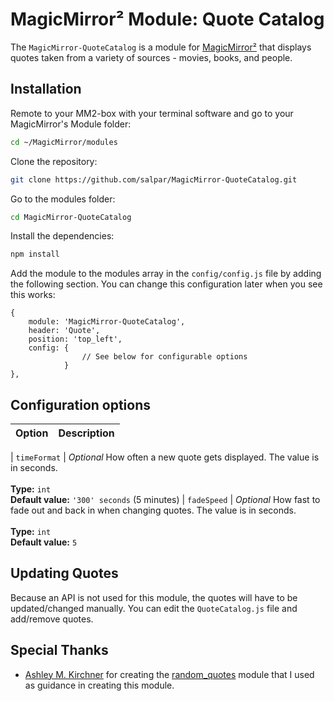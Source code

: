 # MagicMirror² Module: Quote Catalog
The `MagicMirror-QuoteCatalog` is a module for [MagicMirror²](https://magicmirror.builders/) that displays quotes taken from a variety of sources - movies, books, and people.


## Installation

Remote to your MM2-box with your terminal software and go to your MagicMirror's Module folder:
````bash
cd ~/MagicMirror/modules
````

Clone the repository:
````bash
git clone https://github.com/salpar/MagicMirror-QuoteCatalog.git
````

Go to the modules folder:
````bash
cd MagicMirror-QuoteCatalog
````

Install the dependencies:
````bash
npm install
````

Add the module to the modules array in the `config/config.js` file by adding the following section. You can change this configuration later when you see this works:
```
{
    module: 'MagicMirror-QuoteCatalog',
    header: 'Quote',
    position: 'top_left',
    config: {
                // See below for configurable options
            }
},
```


## Configuration options

| Option           | Description
|----------------- |-----------

| `timeFormat`     | *Optional* How often a new quote gets displayed. The value is in seconds. <br><br> **Type:** `int` <br> **Default value:** `'300' seconds` (5 minutes)
| `fadeSpeed`      | *Optional* How fast to fade out and back in when changing quotes. The value is in seconds. <br><br> **Type:** `int` <br> **Default value:** `5`


## Updating Quotes
Because an API is not used for this module, the quotes will have to be updated/changed manually. You can edit the
`QuoteCatalog.js` file and add/remove quotes.

## Special Thanks
- [Ashley M. Kirchner](https://github.com/KirAsh4) for creating the [random_quotes](https://github.com/KirAsh4/random_quotes) module that I used as guidance in creating this module.